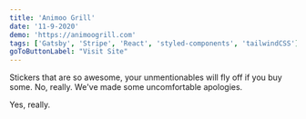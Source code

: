 ```yaml
---
title: 'Animoo Grill'
date: '11-9-2020'
demo: 'https://animoogrill.com'
tags: ['Gatsby', 'Stripe', 'React', 'styled-components', 'tailwindCSS']
goToButtonLabel: "Visit Site"
---
```


Stickers that are so awesome, your unmentionables will fly off if you buy some. No, really. We've made some uncomfortable apologies.

<!-- end -->

Yes, really.
